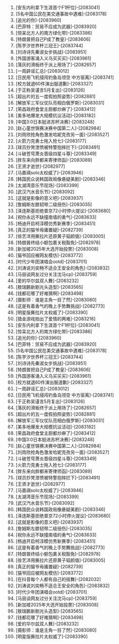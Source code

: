 
1. [安东内利拿下生涯首个F1杆位]-[2083041]
1. [5名中国公民在美交通事故中遇难]-[2083178]
1. [追光的你]-[2083960]
1. [巴菲特：贸易不应成为武器]-[2083920]
1. [惊呆北方人的南方绿化带]-[2083386]
1. [特朗普把自己P成了教皇]-[2083606]
1. [陈芋汐世界杯三冠王]-[2083744]
1. [刘诗诗先秦淑女步挑战]-[2083951]
1. [外国游客涌入义乌买买买]-[2083961]
1. [落灰的滑板终于派上用场了]-[2082657]
1. [一周辟谣汇总]-[2083012]
1. [日民用飞机侵闯钓鱼岛领空 中方驱离]-[2083741]
1. [校方就退60件演出服道歉]-[2083327]
1. [于正称吴谨言5月复出]-[2083126]
1. [超出片的五一度假拍照姿势]-[2082881]
1. [解放军三军仪仗队亮相白俄罗斯]-[2083031]
1. [荣昌政府食堂主厨都炒麻了]-[2083412]
1. [美多地爆发大规模抗议活动]-[2083182]
1. [中国3:0日本挺进苏杯决赛]-[2083248]
1. [赵心童世锦赛决赛中国第二人]-[2082984]
1. [刘雨欣抢角色激发哈妮克孜另一面]-[2083527]
1. [火箭力克勇士拖入抢七]-[2083177]
1. [球员抄凳泄愤被特警抱摔拦下]-[2083491]
1. [斗破苍穹萧炎晋级四星斗尊]-[2083349]
1. [胖东来向胖都来寄律师函]-[2083089]
1. [王贤才逝世]-[2082977]
1. [马嘉祺solo太权威了]-[2083946]
1. [韩国民众说韩国政局像悬疑美剧]-[2083346]
1. [太湖湾音乐节现场]-[2083399]
1. [武汉汽水音乐节]-[2083092]
1. [这就是影像的意义吧]-[2083937]
1. [詹姆斯左膝韧带二级扭伤]-[2083035]
1. [泽连斯基拒绝普京72小时停火提议]-[2083680]
1. [祝你永远不缺撞南墙的勇气]-[2083633]
1. [杨迪开启柯淳模仿秀新赛季]-[2083451]
1. [真正的猫爷毋庸置疑]-[2082739]
1. [徐艺洋用撕拉片还原黄子韬颜值]-[2083005]
1. [特朗普终结小额包裹关税豁免]-[2082978]
1. [新加坡2025年大选开始投票]-[2083008]
1. [猫爷回应被网友模仿]-[2083772]
1. [时代少年团演唱会ootd]-[2083701]
1. [刘涛说刘奕畅不适合王安全的角色]-[2083832]
1. [马丽谈网友过分关注沈马cp]-[2083759]
1. [爱的华尔兹双人舞]-[2083232]
1. [敖瑞鹏新剧光头造型]-[2083565]
1. [钱都花哪了好难猜啊]-[2083498]
1. [摄影师：谁是主角一目了然]-[2083080]
1. [这是有着香气的晚上手势舞挑战]-[2082773]
1. [明星版撕拉片太权威了]-[2083390]
1. [猎金游戏拍出了爱情的两难]-[2083216]
1. [安东内利拿下生涯首个F1杆位]-[2083041]
1. [惊呆北方人的南方绿化带]-[2083386]
1. [追光的你]-[2083960]
1. [巴菲特：贸易不应成为武器]-[2083920]
1. [5名中国公民在美交通事故中遇难]-[2083178]
1. [陈芋汐世界杯三冠王]-[2083744]
1. [刘诗诗先秦淑女步挑战]-[2083951]
1. [特朗普把自己P成了教皇]-[2083606]
1. [外国游客涌入义乌买买买]-[2083961]
1. [校方就退60件演出服道歉]-[2083327]
1. [一周辟谣汇总]-[2083012]
1. [日民用飞机侵闯钓鱼岛领空 中方驱离]-[2083741]
1. [于正称吴谨言5月复出]-[2083126]
1. [落灰的滑板终于派上用场了]-[2082657]
1. [超出片的五一度假拍照姿势]-[2082881]
1. [解放军三军仪仗队亮相白俄罗斯]-[2083031]
1. [美多地爆发大规模抗议活动]-[2083182]
1. [荣昌政府食堂主厨都炒麻了]-[2083412]
1. [中国3:0日本挺进苏杯决赛]-[2083248]
1. [赵心童世锦赛决赛中国第二人]-[2082984]
1. [刘雨欣抢角色激发哈妮克孜另一面]-[2083527]
1. [斗破苍穹萧炎晋级四星斗尊]-[2083349]
1. [火箭力克勇士拖入抢七]-[2083177]
1. [胖东来向胖都来寄律师函]-[2083089]
1. [球员抄凳泄愤被特警抱摔拦下]-[2083491]
1. [王贤才逝世]-[2082977]
1. [马嘉祺solo太权威了]-[2083946]
1. [太湖湾音乐节现场]-[2083399]
1. [武汉汽水音乐节]-[2083092]
1. [韩国民众说韩国政局像悬疑美剧]-[2083346]
1. [泽连斯基拒绝普京72小时停火提议]-[2083680]
1. [这就是影像的意义吧]-[2083937]
1. [詹姆斯左膝韧带二级扭伤]-[2083035]
1. [祝你永远不缺撞南墙的勇气]-[2083633]
1. [杨迪开启柯淳模仿秀新赛季]-[2083451]
1. [这是有着香气的晚上手势舞挑战]-[2082773]
1. [特朗普终结小额包裹关税豁免]-[2082978]
1. [徐艺洋用撕拉片还原黄子韬颜值]-[2083005]
1. [真正的猫爷毋庸置疑]-[2082739]
1. [猫爷回应被网友模仿]-[2083772]
1. [在抖音每个人都有自己的摇舞]-[2082032]
1. [刘涛说刘奕畅不适合王安全的角色]-[2083832]
1. [时代少年团演唱会ootd]-[2083701]
1. [马丽谈网友过分关注沈马cp]-[2083759]
1. [新加坡2025年大选开始投票]-[2083008]
1. [敖瑞鹏新剧光头造型]-[2083565]
1. [钱都花哪了好难猜啊]-[2083498]
1. [爱的华尔兹双人舞]-[2083232]
1. [摄影师：谁是主角一目了然]-[2083080]
1. [明星版撕拉片太权威了]-[2083390]